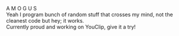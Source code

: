 A M O G U S
<br />
Yeah I program bunch of random stuff that crosses my mind, not the cleanest code but hey; it works. <br />
Currently proud and working on YouClip, give it a try!

<!---
adornerz/adornerz is a ✨ special ✨ repository because its `README.md` (this file) appears on your GitHub profile.
You can click the Preview link to take a look at your changes.
--->
